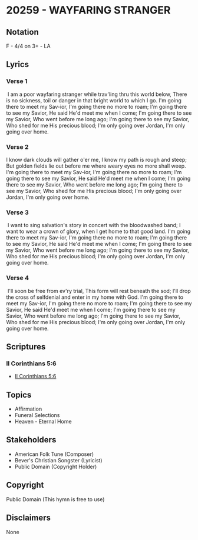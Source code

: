 # 20259 - WAYFARING STRANGER

## Notation

F - 4/4 on 3+ - LA

## Lyrics

### Verse 1

 I am a poor wayfaring stranger while trav'ling thru this world below, There is no sickness, toil or danger in that bright world to which I go. I'm going there to meet my Sav-ior, I'm going there no more to roam; I'm going there to see my Savior, He said He'd meet me when I come; I'm going there to see my Savior, Who went before me long ago; I'm going there to see my Savior, Who shed for me His precious blood; I'm only going over Jordan, I'm only going over home.

### Verse 2

I know dark clouds will gather o'er me, I know my path is rough and steep; But golden fields lie out before me where weary eyes no more shall weep. I'm going there to meet my Sav-ior, I'm going there no more to roam; I'm going there to see my Savior, He said He'd meet me when I come; I'm going there to see my Savior, Who went before me long ago; I'm going there to see my Savior, Who shed for me His precious blood; I'm only going over Jordan, I'm only going over home.

### Verse 3

 I want to sing salvation's story in concert with the bloodwashed band; I want to wear a crown of glory, when I get home to that good land. I'm going there to meet my Sav-ior, I'm going there no more to roam; I'm going there to see my Savior, He said He'd meet me when I come; I'm going there to see my Savior, Who went before me long ago; I'm going there to see my Savior, Who shed for me His precious blood; I'm only going over Jordan, I'm only going over home.

### Verse 4

 I'll soon be free from ev'ry trial, This form will rest beneath the sod; I'll drop the cross of selfdenial and enter in my home with God. I'm going there to meet my Sav-ior, I'm going there no more to roam; I'm going there to see my Savior, He said He'd meet me when I come; I'm going there to see my Savior, Who went before me long ago; I'm going there to see my Savior, Who shed for me His precious blood; I'm only going over Jordan, I'm only going over home.


## Scriptures

### II Corinthians 5:6

- [II Corinthians 5:6](https://www.biblegateway.com/passage/?search=II%20Corinthians%205%3A6)


## Topics

- Affirmation
- Funeral Selections
- Heaven - Eternal Home

## Stakeholders

- American Folk Tune (Composer)
- Bever's Christian Songster (Lyricist)
- Public Domain (Copyright Holder)

## Copyright

Public Domain
(This hymn is free to use)

## Disclaimers

None

